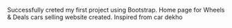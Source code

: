 Successfully creted my first project using Bootstrap.
Home page for  Wheels & Deals cars selling website created.
Inspired from car dekho 
